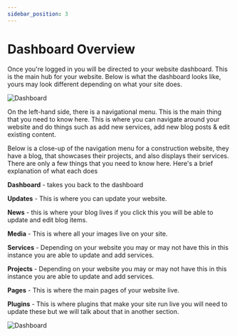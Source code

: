 ```yaml
---
sidebar_position: 3
---
```


# Dashboard Overview

Once you're logged in you will be directed to your website dashboard. This is the main hub for your website. Below is what the dashboard looks like, yours may look different depending on what your site does.

![Dashboard](/img/dashboard1.png)

On the left-hand side, there is a navigational menu. This is the main thing that you need to know here. This is where you can navigate around your website and do things such as add new services, add new blog posts & edit existing content. 

Below is a close-up of the navigation menu for a construction website, they have a blog, that showcases their projects, and also displays their services. There are only a few things that you need to know here. Here's a brief explanation of what each does

**Dashboard** - takes you back to the dashboard

**Updates** - This is where you can update your website.

**News** - this is where your blog lives if you click this you will be able to update and edit blog items.

**Media** - This is where all your images live on your site.

**Services** - Depending on your website you may or may not have this in this instance you are able to update and add services.

**Projects**  - Depending on your website you may or may not have this in this instance you are able to update and add services.

**Pages** - This is where the main pages of your website live.

**Plugins** - This is where plugins that make your site run live you will need to update these but we will talk about that in another section.

![Dashboard](/img/dashboard2.png)
